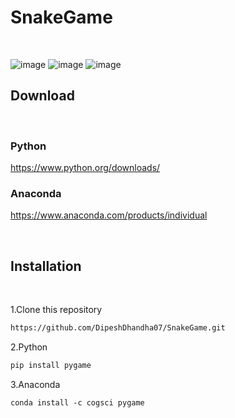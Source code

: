 # SnakeGame
<br>

![image](https://github.com/DipeshDhandha07/SnakeGame/assets/55910147/a6f1195f-97a3-4fde-91b2-7f7d518ccfbf)
![image](https://github.com/DipeshDhandha07/SnakeGame/assets/55910147/6851236c-da32-4eea-95ce-3e68db178262)
![image](https://github.com/DipeshDhandha07/SnakeGame/assets/55910147/a3b9e529-0f32-4b29-bc86-3f9943740ea9)


## Download
<br>

### Python

https://www.python.org/downloads/
<br>

### Anaconda

https://www.anaconda.com/products/individual

<br>

## Installation

<br>

1.Clone this repository

```html
https://github.com/DipeshDhandha07/SnakeGame.git
```

2.Python

```html
pip install pygame
````

3.Anaconda

````html
conda install -c cogsci pygame 
````
